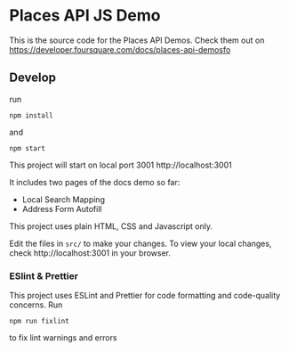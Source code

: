 # Places API JS Demo

This is the source code for the Places API Demos. Check them out on https://developer.foursquare.com/docs/places-api-demosfo

## Develop

run 
```
npm install
```
and
```
npm start
```

This project will start on local port 3001
http://localhost:3001

It includes two pages of the docs demo so far:

* Local Search Mapping
* Address Form Autofill

This project uses plain HTML, CSS and Javascript only.

Edit the files in `src/` to make your changes. To view your local changes, check http://localhost:3001 in your browser.

### ESlint & Prettier

This project uses ESLint and Prettier for code formatting and code-quality concerns. Run 
```
npm run fixlint
```
to fix lint warnings and errors
